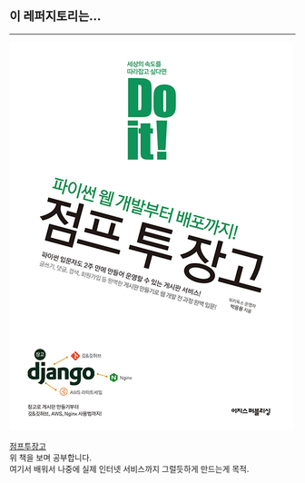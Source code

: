 ## 이 레퍼지토리는...
---
<img src='k172737777_2.jpg'>

[점프투장고](https://www.aladin.co.kr/shop/wproduct.aspx?ItemId=258992405)  
위 책을 보며 공부합니다.  
여기서 배워서 나중에 실제 인터넷 서비스까지 그럴듯하게 만드는게 목적.
